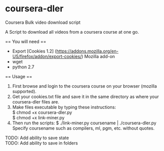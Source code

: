 coursera-dler
=============

Coursera Bulk video download script

A Script to download all videos from a coursera course at one go.

== You will need ==
- Export [Cookies 1.2] (https://addons.mozilla.org/en-US/firefox/addon/export-cookies/) Mozilla add-on
- wget
- python 2.7

== Usage == 

1. First browse and login to the coursera course on your browser (mozilla supported).
2. Get your cookies.txt file and save it in the same directory as where your coursera-dler files are.
3. Make files executable by typing these instructions:  
    $ chmod +x coursera-dler.py  
    $ chmod +x link-miner.py 
4. Then run the scripts:
    $ ./link-miner.py coursename | ./coursera-dler.py  
    Specify coursename such as compilers, ml, pgm, etc. without quotes.
    
TODO: Add ability to save state  
TODO: Add ability to save in folders


